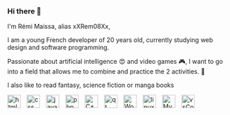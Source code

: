 ### Hi there 👋

I'm Rémi Maissa, alias xXRem08Xx,

I am a young French developer of 20 years old, currently studying web design and software programming.

Passionate about artificial intelligence 😍 and video games 🎮, I want to go into a field that allows me to combine and practice the 2 activities. 💪

I also like to read fantasy, science fiction or manga books

<img align="left" alt="html5" width="30px" src="https://cdn.jsdelivr.net/gh/devicons/devicon/icons/html5/html5-original.svg" style="padding-right:11px;" />
<img align="left" alt="css" width="30px" src="https://cdn.jsdelivr.net/gh/devicons/devicon/icons/css3/css3-original.svg" style="padding-right:11px;" />
<img align="left" alt="javascript" width="30px" src="https://cdn.jsdelivr.net/gh/devicons/devicon/icons/javascript/javascript-original.svg" style="padding-right:11px;" />
<img align="left" alt="php" width="30px" src="https://cdn.jsdelivr.net/gh/devicons/devicon/icons/php/php-plain.svg" style="padding-right:11px;" />
<img align="left" alt="C++" width="30px" src="https://cdn.jsdelivr.net/gh/devicons/devicon/icons/cplusplus/cplusplus-original.svg" style="padding-right:11px;" />
<img align="left" alt="qt" width="30px" src="https://cdn.jsdelivr.net/gh/devicons/devicon/icons/qt/qt-original.svg" style="padding-right:11px;" />
<img align="left" alt="Wordpress" width="30px" src="https://cdn.jsdelivr.net/gh/devicons/devicon/icons/wordpress/wordpress-plain.svg" style="padding-right:11px;" />

<img align="left" alt="linux" width="30px" style="padding-right:11px;" src="https://cdn.jsdelivr.net/gh/devicons/devicon/icons/linux/linux-original.svg" />
<img align="left" alt="MySql" width="30px" style="padding-right:11px;" src="https://cdn.jsdelivr.net/gh/devicons/devicon/icons/mysql/mysql-original.svg" />

<img align="left" alt="vsCode" width="30px" style="padding-right:11px;" src="https://cdn.jsdelivr.net/gh/devicons/devicon/icons/vscode/vscode-original-wordmark.svg" />
